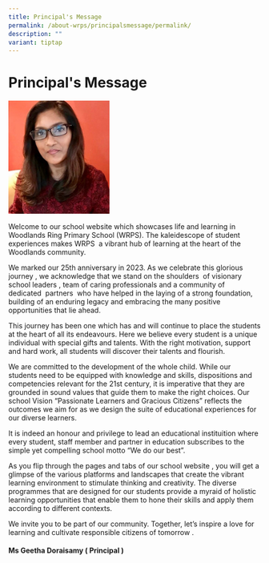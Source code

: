 ```yaml
---
title: Principal's Message
permalink: /about-wrps/principalsmessage/permalink/
description: ""
variant: tiptap
---
```

<h1>Principal's Message</h1>
<p></p>
<div class="isomer-image-wrapper">
<img style="width: 40%;" height="auto" width="100%" alt="" src="/images/Staff/Principal.jpg">
</div>
<p>Welcome to our school website which showcases life and learning in Woodlands
Ring Primary School (WRPS). The kaleidescope of student experiences makes
WRPS &nbsp;a vibrant hub of learning at the heart of the Woodlands community.</p>
<p>We marked our 25th anniversary in 2023. As we celebrate this glorious
journey , we acknowledge that we stand on the shoulders &nbsp;of visionary
school leaders , team of caring professionals and a community of dedicated&nbsp;
partners&nbsp; who have helped in the laying of a strong foundation,&nbsp;
building of an enduring legacy and embracing the many positive opportunities
that lie ahead.&nbsp;</p>
<p>This journey has been one which has and will continue to place the students
at the heart of all its endeavours. Here we believe every student is a
unique individual with special gifts and talents. With the right motivation,
support and hard work, all students will discover their talents and flourish.</p>
<p>We are committed to the development of the whole child. While our students
need to be equipped with knowledge and skills, dispositions and competencies
relevant for the 21st century, it is imperative that they are grounded
in sound values that guide them to make the right choices. Our school Vision
“Passionate Learners and Gracious Citizens” reflects the outcomes we aim
for as we design the suite of educational experiences for our diverse learners.</p>
<p>It is indeed an honour and privilege to lead an educational instituition
where every student, staff member and partner in education subscribes to
the simple yet compelling school motto “We do our best”.</p>
<p>As you flip through the pages and tabs of our school website , you will
get a glimpse of the various platforms and landscapes that create the vibrant
learning environment to stimulate thinking and creativity. The diverse
programmes that are designed for our students provide a myraid of holistic
learning opportunities that enable them to hone their skills and apply
them according to different contexts.&nbsp;</p>
<p>We invite you to be part of our community. Together, let’s inspire a love
for learning and cultivate responsible citizens of tomorrow .</p>
<p></p>
<h4>Ms Geetha Doraisamy ( Principal )</h4>
<p></p>